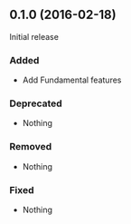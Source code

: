 ## 0.1.0 (2016-02-18)

Initial release

### Added

- Add Fundamental features

### Deprecated

- Nothing

### Removed

- Nothing

### Fixed

- Nothing
